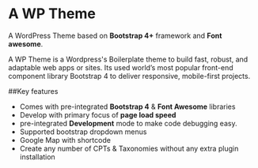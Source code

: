 # A WP Theme
A WordPress Theme based on **Bootstrap 4+** framework and **Font awesome**.

A WP Theme is a Wordpress's Boilerplate theme to build fast, robust, and adaptable web apps or sites.
Its used world’s most popular front-end component library Bootstrap 4 to deliver responsive, mobile-first projects.

##Key features
* Comes with pre-integrated **Bootstrap 4** & **Font Awesome** libraries
* Develop with primary focus of **page load speed**
* pre-integrated **Development** mode to make code debugging easy.
* Supported bootstrap dropdown menus
* Google Map with shortcode
* Create any number of CPTs & Taxonomies without any extra plugin installation 
